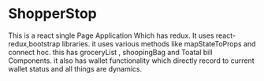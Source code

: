 # ShopperStop
This is a  react single Page Application Which has redux.
It uses react-redux,bootstrap libraries.
it uses various methods like mapStateToProps and connect hoc.
this has groceryList , shoopingBag and Toatal bill Components.
it also has wallet functionality which directly record to current wallet status and all things are dynamics.
